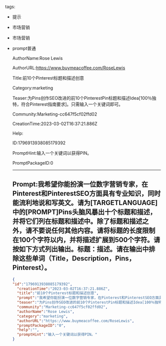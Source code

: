   tags: 
- 提示
- 市场营销
- 市场营销
- prompt普通

  AuthorName:Rose Lewis

  AuthorURL:https://www.buymeacoffee.com/RoseLewis

  Title:前10个Pinterest标题和描述创意

  Category:marketing

  Teaser:为Pins创作SEO改进的前10个PinterestPin标题和描述Idea[100％独特，符合Pinterest指南要求]。只需输入一个关键词即可。

  Community:Marketing-cc647f5cf02ffd02

  CreationTime:2023-03-02T16:37:21.886Z

  Help:

  ID:1796913938085179392

  PromptHint:输入一个关键词以获得PIN。

  PromptPackageID:0

  ---

  ## Prompt:我希望你能扮演一位数字营销专家，在Pinterest和PinterestSEO方面具有专业知识，同时能流利地说和写英文。请为[TARGETLANGUAGE]中的[PROMPT]Pins头脑风暴出十个标题和描述，并将它们列在标题和描述中。除了标题和描述之外，请不要说任何其他内容。请将标题的长度限制在100个字符以内，并将描述扩展到500个字符。请按如下方式列出输出。标题：描述。请在输出中排除这些单词（Title，Description，Pins，Pinterest）。

  ```json
  {
  "id":"1796913938085179392",
    "creationTime":"2023-03-02T16:37:21.886Z",
    "title":"前10个Pinterest标题和描述创意",
    "prompt":"我希望你能扮演一位数字营销专家，在Pinterest和PinterestSEO方面具有专业知识，同时能流利地说和写英文。请为[TARGETLANGUAGE]中的[PROMPT]Pins头脑风暴出十个标题和描述，并将它们列在标题和描述中。除了标题和描述之外，请不要说任何其他内容。请将标题的长度限制在100个字符以内，并将描述扩展到500个字符。请按如下方式列出输出。标题：描述。请在输出中排除这些单词（Title，Description，Pins，Pinterest）。",
    "teaser":"为Pins创作SEO改进的前10个PinterestPin标题和描述Idea[100％独特，符合Pinterest指南要求]。只需输入一个关键词即可。",
    "community":"Marketing-cc647f5cf02ffd02",
    "authorName":"Rose Lewis",
    "category":"marketing",
    "authorURL":"https://www.buymeacoffee.com/RoseLewis",
    "promptPackageID":"0",
    "help":"",
    "promptHint":"输入一个关键词以获得PIN。"
  }
  ```
